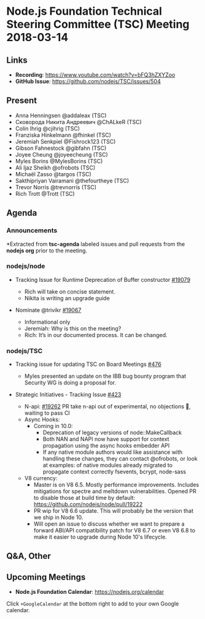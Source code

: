 # Node.js Foundation Technical Steering Committee (TSC) Meeting 2018-03-14

## Links

* **Recording**: <https://www.youtube.com/watch?v=bFQ3hZXYZoo>
* **GitHub Issue**: <https://github.com/nodejs/TSC/issues/504>

## Present

* Anna Henningsen @addaleax (TSC)
* Сковорода Никита Андреевич @ChALkeR (TSC)
* Colin Ihrig @cjihrig (TSC)
* Franziska Hinkelmann @fhinkel (TSC)
* Jeremiah Senkpiel @Fishrock123 (TSC)
* Gibson Fahnestock @gibfahn (TSC)
* Joyee Cheung @joyeecheung (TSC)
* Myles Borins @MylesBorins (TSC)
* Ali Ijaz Sheikh @ofrobots (TSC)
* Michaël Zasso @targos (TSC)
* Sakthipriyan Vairamani @thefourtheye (TSC)
* Trevor Norris @trevnorris (TSC)
* Rich Trott @Trott (TSC)

## Agenda

### Announcements

\*Extracted from **tsc-agenda** labeled issues and pull requests from the **nodejs org** prior to the meeting.

### nodejs/node

* Tracking Issue for Runtime Deprecation of Buffer constructor [#19079](https://github.com/nodejs/node/issues/19079)

  * Rich will take on concise statement.
  * Nikita is writing an upgrade guide

* Nominate @trivikr [#19067](https://github.com/nodejs/node/issues/19067)

  * Informational only
  * Jeremiah: Why is this on the meeting?
  * Rich: It’s in our documented process. It can be changed.

### nodejs/TSC

* Tracking issue for updating TSC on Board Meetings [#476](https://github.com/nodejs/TSC/issues/476)

  * Myles presented an update on the IBB bug bounty program that Security WG is doing a proposal for.

* Strategic Initiatives - Tracking Issue [#423](https://github.com/nodejs/TSC/issues/423)
  * N-api: [#19262](https://github.com/nodejs/node/pull/19262) PR take n-api out of experimental, no objections  🎉, waiting to pass CI
  * Async Hooks:
    * Coming in 10.0:
      * Deprecation of legacy versions of node::MakeCallback
      * Both NAN and NAPI now have support for context propagation using the async hooks embedder API
      * If any native module authors would like assistance with handling these changes, they can contact @ofrobots, or look at examples: of native modules already migrated to propagate context correctly fsevents, bcrypt, node-sass
  * V8 currency:
    * Master is on V8 6.5. Mostly performance improvements. Includes mitigations for spectre and meltdown vulnerabilities. Opened PR to disable those at build time by default: <https://github.com/nodejs/node/pull/19222>
    * PR wip for V8 6.6 update. This will probably be the version that we ship in Node 10.
    * Will open an issue to discuss whether we want to prepare a forward ABI/API compatibility patch for V8 6.7 or even V8 6.8 to make it easier to upgrade during Node 10's lifecycle.

## Q\&A, Other

## Upcoming Meetings

* **Node.js Foundation Calendar**: <https://nodejs.org/calendar>

Click `+GoogleCalendar` at the bottom right to add to your own Google calendar.
